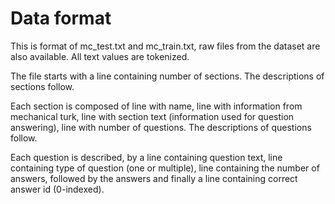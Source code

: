Data format
=========

This is format of mc_test.txt and mc_train.txt, raw files from the dataset are also available.
All text values are tokenized.

The file starts with a line containing number of sections. The descriptions of sections follow.

Each section is composed of line with name, line with information from mechanical turk,
line with section text (information used for question answering), line with number of
questions. The descriptions of questions follow.

Each question is described, by a line containing question text, line containing type of question
(one or multiple), line containing the number of answers, followed by the answers and finally
a line containing correct answer id (0-indexed).

